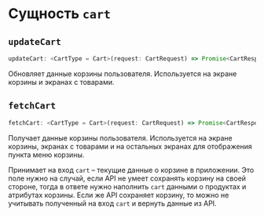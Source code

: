 # Сущность `cart`

## `updateCart`

```typescript
updateCart: <CartType = Cart>(request: CartRequest) => Promise<CartResponse<CartType>>;
```

Обновляет данные корзины пользователя.
Используется на экране корзины и экранах с товарами.

## `fetchCart`

```typescript
fetchCart: <CartType = Cart>(request: CartRequest) => Promise<CartResponse<CartType>>;
```

Получает данные корзины пользователя.
Используется на экране корзины, экранах с товарами
и на остальных экранах для отображения пункта меню корзины.

Принимает на вход `cart` – текущие данные о корзине в приложении.
Это поле нужно на случай, если API не умеет сохранять корзину на своей стороне,
тогда в ответе нужно наполнить `cart` данными о продуктах и атрибутах корзины.
Если же API сохраняет корзину, то можно не учитывать полученный на вход `cart`
и вернуть данные из API.
